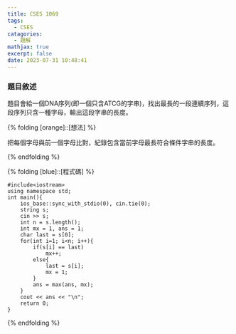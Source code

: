 ```yaml
---
title: CSES 1069
tags:
  - CSES
catagories:
  - 題解
mathjax: true
excerpt: false
date: 2023-07-31 10:48:41
---
```



### 題目敘述

題目會給一個DNA序列(即一個只含ATCG的字串)，找出最長的一段連續序列，這段序列只含一種字母，輸出這段字串的長度。

{% folding [orange]::[想法] %}

把每個字母與前一個字母比對，紀錄包含當前字母最長符合條件字串的長度。

{% endfolding %}

{% folding [blue]::[程式碼] %}

```c++=
#include<iostream>
using namespace std;
int main(){
    ios_base::sync_with_stdio(0), cin.tie(0);
    string s;
    cin >> s;
    int n = s.length();
    int mx = 1, ans = 1;
    char last = s[0];
    for(int i=1; i<n; i++){
        if(s[i] == last)
            mx++;
        else{
            last = s[i];
            mx = 1;
        }
        ans = max(ans, mx);
    }
    cout << ans << "\n";
    return 0;
}
```

{% endfolding %}